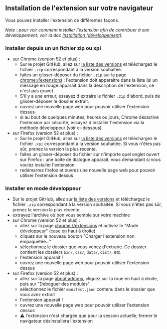 ## Installation de l'extension sur votre navigateur

Vous pouvez installer l'extension de différentes façons.

*Note : pour voir comment installer l'extension afin de contribuer à son développement, voir la doc [Installation (développement)](doc/installation-dev.md).*

### Installer depuis un un fichier zip ou xpi

* sur Chrome (version 52 et plus) :
    * Sur le projet GitHub, allez sur [la liste des versions](https://github.com/DISIC/assistant-rgaa/releases) et téléchargez le fichier `.zip` correspondant à la version souhaitée.
    * faites un glisser-déposer du fichier `.zip` sur la page [chrome://extensions](chrome://extensions) : l'extension doit apparaitre dans la liste (si un message en rouge apparaît dans la description de l'extension, ce n'est pas grave)
    * S'il y a une erreur, essayez d'extraire le fichier `.zip` d'abord, puis de glisser-déposer le dossier extrait.
    * ouvrez une nouvelle page web pour pouvoir utiliser l'extension dessus
    * si au bout de quelques minutes, heures ou jours, Chrome désactive l'extension par sécurité, essayez d'installer l'extension via la méthode développeur (voir ci-dessous)
* sur Firefox (version 52 et plus) :
    * Sur le projet GitHub, allez sur [la liste des versions](https://github.com/DISIC/assistant-rgaa/releases) et téléchargez le fichier `.xpi` correspondant à la version souhaitée. Si vous n'êtes pas sûr, prenez la version la plus récente.
    * faites un glisser-déposer du fichier sur n'importe quel onglet ouvert sur Firefox : une boîte de dialogue apparait, vous demandant si vous voulez installer l'extension.
    * redémarrez firefox et ouvrez une nouvelle page web pour pouvoir utiliser l'extension dessus

### Installer en mode développeur

* Sur le projet GitHub, allez sur [la liste des versions](https://github.com/DISIC/assistant-rgaa/releases) et téléchargez le fichier `.zip` correspondant à la version souhaitée. Si vous n'êtes pas sûr, prenez la version la plus récente.
* extrayez l'archive où bon vous semble sur votre machine
* sur Chrome (version 52 et plus) :
    * allez sur la page [chrome://extensions](chrome://extensions) et activez le "Mode développeur" (case en haut à droite)
    * cliquez sur le nouveau bouton "Charger l'extension non empaquetée..."
    * sélectionnez le dossier que vous venez d'extraire. Ce dossier contient les dossiers `bin/`, `css/`, `data/`, `dist/`, etc.
    * l'extension apparait !
    * ouvrez une nouvelle page web pour pouvoir utiliser l'extension dessus
* sur Firefox (version 52 et plus) :
    * allez sur la page [about:addons](about:addons), cliquez sur la roue en haut à droite, puis sur "Deboguer des modules"
    * sélectionnez le fichier `manifest.json` contenu dans le dossier que vous avez extrait
    * l'extension apparait !
    * ouvrez une nouvelle page web pour pouvoir utiliser l'extension dessus
    * :warning: l'extension n'est chargée que pour la session actuelle; fermer le navigateur désinstallera l'extension
